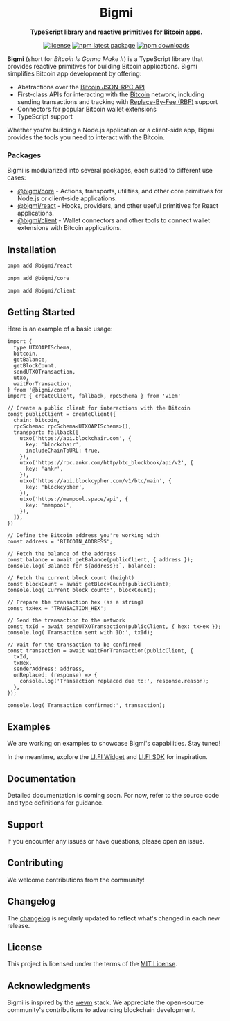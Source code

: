 <div align="center">

<h1 align="center">Bigmi</h1>
<p align="center"><strong>TypeScript library and reactive primitives for Bitcoin apps.</strong></p>

[![license](https://img.shields.io/npm/l/@bigmi/core)](/LICENSE.md)
[![npm latest package](https://img.shields.io/npm/v/@bigmi/core/latest.svg)](https://www.npmjs.com/package/@bigmi/core)
[![npm downloads](https://img.shields.io/npm/dm/@bigmi/core.svg)](https://www.npmjs.com/package/@bigmi/core)

</div>

**Bigmi** (short for *Bitcoin Is Gonna Make It*) is a TypeScript library that provides reactive primitives for building Bitcoin applications. Bigmi simplifies Bitcoin app development by offering:

- Abstractions over the [Bitcoin JSON-RPC API](https://developer.bitcoin.org/reference/rpc/)
- First-class APIs for interacting with the [Bitcoin](https://bitcoin.design/) network, including sending transactions and tracking with [Replace-By-Fee (RBF)](https://github.com/bitcoin/bips/blob/master/bip-0125.mediawiki) support
- Connectors for popular Bitcoin wallet extensions
- TypeScript support
  
Whether you're building a Node.js application or a client-side app, Bigmi provides the tools you need to interact with the Bitcoin.

### Packages

Bigmi is modularized into several packages, each suited to different use cases:

- [@bigmi/core](https://www.npmjs.com/package/@bigmi/core) - Actions, transports, utilities, and other core primitives for Node.js or client-side applications.
- [@bigmi/react](https://www.npmjs.com/package/@bigmi/react) - Hooks, providers, and other useful primitives for React applications.
- [@bigmi/client](https://www.npmjs.com/package/@bigmi/client) - Wallet connectors and other tools to connect wallet extensions with Bitcoin applications.

## Installation

```sh
pnpm add @bigmi/react
```
```sh
pnpm add @bigmi/core
```
```sh
pnpm add @bigmi/client
```

## Getting Started

Here is an example of a basic usage:

```tsx
import {
  type UTXOAPISchema,
  bitcoin,
  getBalance,
  getBlockCount,
  sendUTXOTransaction,
  utxo,
  waitForTransaction,
} from '@bigmi/core'
import { createClient, fallback, rpcSchema } from 'viem'

// Create a public client for interactions with the Bitcoin
const publicClient = createClient({
  chain: bitcoin,
  rpcSchema: rpcSchema<UTXOAPISchema>(),
  transport: fallback([
    utxo('https://api.blockchair.com', {
      key: 'blockchair',
      includeChainToURL: true,
    }),
    utxo('https://rpc.ankr.com/http/btc_blockbook/api/v2', {
      key: 'ankr',
    }),
    utxo('https://api.blockcypher.com/v1/btc/main', {
      key: 'blockcypher',
    }),
    utxo('https://mempool.space/api', {
      key: 'mempool',
    }),
  ]),
})

// Define the Bitcoin address you're working with
const address = 'BITCOIN_ADDRESS';

// Fetch the balance of the address
const balance = await getBalance(publicClient, { address });
console.log(`Balance for ${address}:`, balance);

// Fetch the current block count (height)
const blockCount = await getBlockCount(publicClient);
console.log('Current block count:', blockCount);

// Prepare the transaction hex (as a string)
const txHex = 'TRANSACTION_HEX';

// Send the transaction to the network
const txId = await sendUTXOTransaction(publicClient, { hex: txHex });
console.log('Transaction sent with ID:', txId);

// Wait for the transaction to be confirmed
const transaction = await waitForTransaction(publicClient, {
  txId,
  txHex,
  senderAddress: address,
  onReplaced: (response) => {
    console.log('Transaction replaced due to:', response.reason);
  },
});

console.log('Transaction confirmed:', transaction);
```

## Examples

We are working on examples to showcase Bigmi's capabilities. Stay tuned!

In the meantime, explore the [LI.FI Widget](https://github.com/lifinance/widget) and [LI.FI SDK](https://github.com/lifinance/sdk) for inspiration.

## Documentation

Detailed documentation is coming soon. For now, refer to the source code and type definitions for guidance.

## Support

If you encounter any issues or have questions, please open an issue.

## Contributing

We welcome contributions from the community!

## Changelog

The [changelog](/CHANGELOG.md) is regularly updated to reflect what's changed in each new release.

## License

This project is licensed under the terms of the [MIT License](/LICENSE.md).

## Acknowledgments

Bigmi is inspired by the [wevm](https://github.com/wevm) stack. We appreciate the open-source community's contributions to advancing blockchain development.
